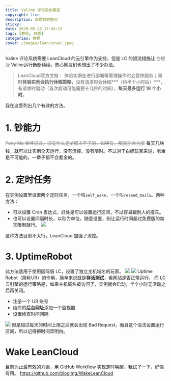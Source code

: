 ```yaml
---
title: Valine 评论系统保活
copyright: true
description: 白嫖党的胜利
sticky: 
date: 2020-05-25 17:43:21
tags: [教程, 白嫖]
categories: 教程
cover: /images/lean/cover.jpeg
---
```


Valine 评论系统需要 LeanCloud 的云引擎作为支持，但是 LC 的限流措施让 <font color=grey>~~白嫖版~~</font> Valine运行断断续续，热心网友们也想出了不少办法。
> LeanCloud官方文档：
> 体验实例在进行部署等管理操作时会暂停服务；同时**体验实例会执行休眠策略**，没有请求时会休眠***（约半个小时后）***，有请求时启动（首次启动可能需要十几秒的时间），**每天最多运行 18 个小时**。

我在这里列出几个有效的方法。

# 1. 钞能力
<font color=grey>~~Pony Ma 曾经说过，没有什么是💰解决不了的，如果有，那就加大力度~~</font>
每天几块钱，就可以让实例全天运行，没有流控、没有限时。不过对于白嫖玩家来说，氪金是不可能的，一辈子都不会氪金的。

# 2. 定时任务
在实例设置里设置两个定时任务，一个叫```self_wake```，一个叫```resend_mails```。两种方法：
* 可以设置 Cron 表达式，好处是可以设置运行区间，不过容易跟别人的撞车。
* 也可以设置间隔时长，以秒为单位。随意设置，别让运行时间超过免费版的每天限制就行。
![](https://cdn.jsdelivr.net/gh/AnotiaWang/jscdn@1.0.0.2/images/lean/autowake.jpg)

这种方法目前不太行，LeanCloud 加强了流控。

# 3. UptimeRobot

此方法适用于使用国际版 LC，设置了独立主机域名的玩家。
![](https://cdn.jsdelivr.net/gh/AnotiaWang/jscdn@1.0.0.2/images/lean/域名1.jpg)
![](https://cdn.jsdelivr.net/gh/AnotiaWang/jscdn@1.0.0.2/images/lean/域名2.jpg)
Uptime Robot（简称UR）的作用，简单来说就是**存活测试**，看网站是否正常运行。
而 LC 云引擎的运行策略是，如果主机域名被访问了，实例就会启动，半个小时无活动之后再关闭。
* 注册一个 UR 账号
* 给你的**后台网址**添加一个监视器
* 设置检查时间间隔

![](https://cdn.jsdelivr.net/gh/AnotiaWang/jscdn@1.0.0.2/images/lean/ur.jpg)
但是超过每天的时间上限之后就会出现 Bad Request，而且这个没法设置运行区间，所以记得把时间弄明白。

# Wake LeanCloud
目前为止最有效的方案，用 GitHub Workflow 实现定时唤醒。我试了一下，好像有用。
https://github.com/blogimg/WakeLeanCloud